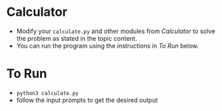 # Calculator

* Modify your `calculate.py` and other modules from *Calculator* to solve the problem as stated in the topic content.
* You can run the program using the instructions in *To Run* below.

# To Run

* `python3 calculate.py`
* follow the input prompts to get the desired output

